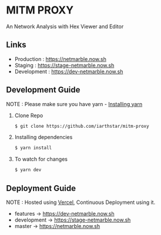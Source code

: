 # MITM PROXY

An Network Analysis with Hex Viewer and Editor

## Links

* Production : https://netmarble.now.sh
* Staging : https://stage-netmarble.now.sh
* Development : https://dev-netmarble.now.sh

## Development Guide
NOTE : Please make sure you have yarn - [Installing yarn](https://yarnpkg.com/en/docs/install)

  1) Clone Repo
      ```bash
      $ git clone https://github.com/iarthstar/mitm-proxy
      ```
  2) Installing dependencies
      ```bash
      $ yarn install
      ```
  3) To watch for changes
      ```bash
      $ yarn dev
      ```

## Deployment Guide
NOTE : Hosted using [Vercel](https://vercel.com), Continuous Deployment using it.

  * features -> https://dev-netmarble.now.sh
  * development -> https://stage-netmarble.now.sh
  * master -> https://netmarble.now.sh